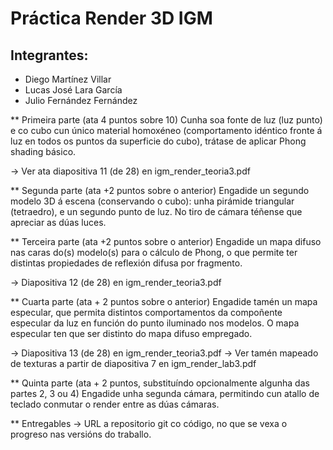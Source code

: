 # Práctica Render 3D IGM

## Integrantes:
- Diego Martínez Villar
- Lucas José Lara García
- Julio Fernández Fernández

** Primeira parte (ata 4 puntos sobre 10)
Cunha soa fonte de luz (luz punto) e co cubo cun único material homoxéneo (comportamento idéntico fronte á luz en todos os puntos da superficie do cubo), trátase de aplicar Phong shading básico.

-> Ver ata diapositiva 11 (de 28) en igm_render_teoria3.pdf

** Segunda parte (ata +2 puntos sobre o anterior)
Engadide un segundo modelo 3D á escena (conservando o cubo): unha pirámide triangular (tetraedro), e un segundo punto de luz. No tiro de cámara téñense que apreciar as dúas luces.

** Terceira parte (ata +2 puntos sobre o anterior)
Engadide un mapa difuso nas caras do(s) modelo(s) para o cálculo de Phong, o que permite ter distintas propiedades de reflexión difusa por fragmento.

-> Diapositiva 12 (de 28) en igm_render_teoria3.pdf

** Cuarta parte (ata + 2 puntos sobre o anterior)
Engadide tamén un mapa especular, que permita distintos comportamentos da compoñente especular da luz en función do punto iluminado nos modelos. O mapa especular ten que ser distinto do mapa difuso empregado.

-> Diapositiva 13 (de 28) en igm_render_teoria3.pdf
-> Ver tamén mapeado de texturas a partir de diapositiva 7 en igm_render_lab3.pdf

** Quinta parte (ata + 2 puntos, substituíndo opcionalmente algunha das partes 2, 3 ou 4)
Engadide unha segunda cámara, permitindo cun atallo de teclado conmutar o render entre as dúas cámaras.

** Entregables
   -> URL a repositorio git co código, no que se vexa o progreso nas versións do traballo.
